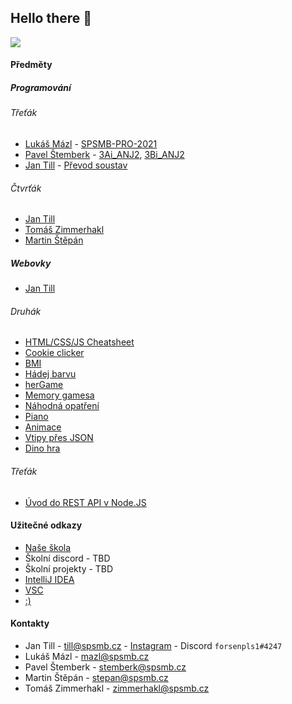 ## Hello there 👋
![](https://c.tenor.com/DSG9ZID25nsAAAAC/hello-there-general-kenobi.gif)

#### Předměty

##### Programování

###### Třeťák

- [Lukáš Mázl](https://github.com/LukasMazl) - [SPSMB-PRO-2021](https://github.com/LukasMazl/SPSMB-PRO-2021)
- [Pavel Štemberk](https://github.com/gitofson) - [3Ai_ANJ2](https://github.com/gitofson/spsmb_3ai_anj2), [3Bi_ANJ2](https://github.com/SPSMB/pro-3bi-anj2)
- [Jan Till](https://github.com/honziktillu) - [Převod soustav](https://github.com/honziktillu/prevod-soustav)

###### Čtvrťák
- [Jan Till](https://github.com/honziktillu) 
- [Tomáš Zimmerhakl]() 
- [Martin Štěpán]() 

##### Webovky
- [Jan Till](https://github.com/honziktillu)
###### Druhák
- [HTML/CSS/JS Cheatsheet](https://github.com/honziktillu/HTML-CSS-JS-CZ-SK-Cheatsheet)
- [Cookie clicker](https://github.com/honziktillu/basic-cookieclicker)
- [BMI](https://github.com/honziktillu/bmi)
- [Hádej barvu](https://github.com/honziktillu/hadejbarvu)
- [herGame](https://github.com/honziktillu/herGame)
- [Memory gamesa](https://github.com/honziktillu/memory-gamesa)
- [Náhodná opatření](https://github.com/honziktillu/nahodna-opatreni)
- [Piano](https://github.com/honziktillu/piano-v-javascriptu)
- [Animace](https://github.com/honziktillu/ppJump)
- [Vtipy přes JSON](https://github.com/honziktillu/js-json)
- [Dino hra](https://github.com/honziktillu/js-pagman-dino-game)

###### Třeťák
- [Úvod do REST API v Node.JS](https://github.com/honziktillu/uvod-do-rest-api)

#### Užitečné odkazy
- [Naše škola](https://www.spsmb.cz/)
- Školní discord - TBD
- Školní projekty - TBD
- [IntelliJ IDEA](https://www.jetbrains.com/idea/download/#section=windows)
- [VSC](https://code.visualstudio.com/)
- [:)](https://www.youtube.com/watch?v=xvFZjo5PgG0)

#### Kontakty
- Jan Till - till@spsmb.cz - [Instagram](https://www.instagram.com/prostehonzatillu/) - Discord `forsenpls1#4247`
- Lukáš Mázl - mazl@spsmb.cz
- Pavel Štemberk - stemberk@spsmb.cz
- Martin Štěpán - stepan@spsmb.cz
- Tomáš Zimmerhakl - zimmerhakl@spsmb.cz


